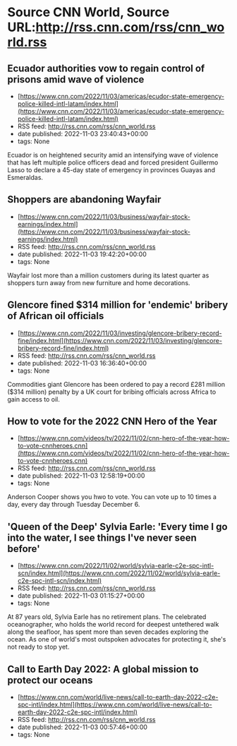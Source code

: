 # Source CNN World, Source URL:http://rss.cnn.com/rss/cnn_world.rss

## Ecuador authorities vow to regain control of prisons amid wave of violence
 - [https://www.cnn.com/2022/11/03/americas/ecudor-state-emergency-police-killed-intl-latam/index.html](https://www.cnn.com/2022/11/03/americas/ecudor-state-emergency-police-killed-intl-latam/index.html)
 - RSS feed: http://rss.cnn.com/rss/cnn_world.rss
 - date published: 2022-11-03 23:40:43+00:00
 - tags: None

Ecuador is on heightened security amid an intensifying wave of violence that has left multiple police officers dead and forced president Guillermo Lasso to declare a 45-day state of emergency in provinces Guayas and Esmeraldas.

## Shoppers are abandoning Wayfair
 - [https://www.cnn.com/2022/11/03/business/wayfair-stock-earnings/index.html](https://www.cnn.com/2022/11/03/business/wayfair-stock-earnings/index.html)
 - RSS feed: http://rss.cnn.com/rss/cnn_world.rss
 - date published: 2022-11-03 19:42:20+00:00
 - tags: None

Wayfair lost more than a million customers during its latest quarter as shoppers turn away from new furniture and home decorations.

## Glencore fined $314 million for 'endemic' bribery of African oil officials
 - [https://www.cnn.com/2022/11/03/investing/glencore-bribery-record-fine/index.html](https://www.cnn.com/2022/11/03/investing/glencore-bribery-record-fine/index.html)
 - RSS feed: http://rss.cnn.com/rss/cnn_world.rss
 - date published: 2022-11-03 16:36:40+00:00
 - tags: None

Commodities giant Glencore has been ordered to pay a record £281 million ($314 million) penalty by a UK court for bribing officials across Africa to gain access to oil.

## How to vote for the 2022 CNN Hero of the Year
 - [https://www.cnn.com/videos/tv/2022/11/02/cnn-hero-of-the-year-how-to-vote-cnnheroes.cnn](https://www.cnn.com/videos/tv/2022/11/02/cnn-hero-of-the-year-how-to-vote-cnnheroes.cnn)
 - RSS feed: http://rss.cnn.com/rss/cnn_world.rss
 - date published: 2022-11-03 12:58:19+00:00
 - tags: None

Anderson Cooper shows you hwo to vote. You can vote up to 10 times a day, every day through Tuesday December 6.

## 'Queen of the Deep' Sylvia Earle: 'Every time I go into the water, I see things I've never seen before'
 - [https://www.cnn.com/2022/11/02/world/sylvia-earle-c2e-spc-intl-scn/index.html](https://www.cnn.com/2022/11/02/world/sylvia-earle-c2e-spc-intl-scn/index.html)
 - RSS feed: http://rss.cnn.com/rss/cnn_world.rss
 - date published: 2022-11-03 01:15:27+00:00
 - tags: None

At 87 years old, Sylvia Earle has no retirement plans. The celebrated oceanographer, who holds the world record for deepest untethered walk along the seafloor, has spent more than seven decades exploring the ocean. As one of world's most outspoken advocates for protecting it, she's not ready to stop yet.

## Call to Earth Day 2022: A global mission to protect our oceans
 - [https://www.cnn.com/world/live-news/call-to-earth-day-2022-c2e-spc-intl/index.html](https://www.cnn.com/world/live-news/call-to-earth-day-2022-c2e-spc-intl/index.html)
 - RSS feed: http://rss.cnn.com/rss/cnn_world.rss
 - date published: 2022-11-03 00:57:46+00:00
 - tags: None


